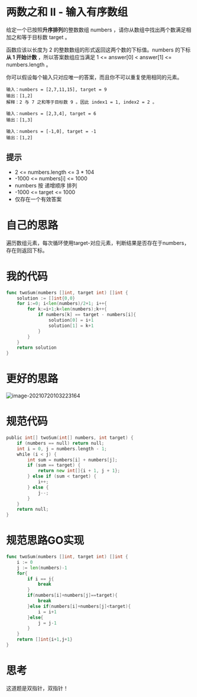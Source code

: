 # 两数之和 II - 输入有序数组

给定一个已按照**升序排列**的整数数组 numbers ，请你从数组中找出两个数满足相加之和等于目标数 target 。

函数应该以长度为 2 的整数数组的形式返回这两个数的下标值。numbers 的下标 **从 1 开始计数** ，所以答案数组应当满足 1 <= answer[0] < answer[1] <= numbers.length 。

你可以假设每个输入只对应唯一的答案，而且你不可以重复使用相同的元素。

```
输入：numbers = [2,7,11,15], target = 9
输出：[1,2]
解释：2 与 7 之和等于目标数 9 。因此 index1 = 1, index2 = 2 。

输入：numbers = [2,3,4], target = 6
输出：[1,3]

输入：numbers = [-1,0], target = -1
输出：[1,2]
```

## 提示

- 2 <= numbers.length <= 3 * 104
- -1000 <= numbers[i] <= 1000
- numbers 按 递增顺序 排列
- -1000 <= target <= 1000
- 仅存在一个有效答案

# 自己的思路

遍历数组元素，每次循环使用target-对应元素，判断结果是否存在于numbers，存在则返回下标。

# 我的代码

```go
func twoSum(numbers []int, target int) []int {
    solution := []int{0,0}
    for i:=0; i<len(numbers)/2+1; i++{
        for k:=i+1;k<len(numbers);k++{
            if numbers[k] == target - numbers[i]{
                solution[0] = i+1
                solution[1] = k+1
            }
        } 
    }
    return solution
}
```

# 更好的思路

![image-20210720103223164](C:\Users\enzey\AppData\Roaming\Typora\typora-user-images\image-20210720103223164.png)

# 规范代码

```go
public int[] twoSum(int[] numbers, int target) {
    if (numbers == null) return null;
    int i = 0, j = numbers.length - 1;
    while (i < j) {
        int sum = numbers[i] + numbers[j];
        if (sum == target) {
            return new int[]{i + 1, j + 1};
        } else if (sum < target) {
            i++;
        } else {
            j--;
        }
    }
    return null;
}
```

# 规范思路GO实现

```go
func twoSum(numbers []int, target int) []int {
    i := 0
    j := len(numbers)-1
    for{
        if i == j{
            break
        }
        if(numbers[i]+numbers[j]==target){
            break
        }else if(numbers[i]+numbers[j]<target){
            i = i+1
        }else{
            j = j-1
        }
    }
    return []int{i+1,j+1}
}
```



# 思考

这道题是双指针，双指针！


